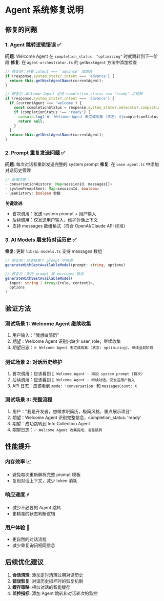 # Agent 系统修复说明

## 修复的问题

### 1. Agent 跳转逻辑错误 ✅
**问题**: Welcome Agent 在 `completion_status: "optimizing"` 时就跳转到下一阶段
**修复**: 在 `agent-orchestrator.ts` 的 `getNextAgent` 方法中添加检查

```typescript
// 修复前：只要 intent === 'advance' 就跳转
if (response.system_state?.intent === 'advance') {
  return this.getNextAgentName(currentAgent);
}

// 修复后：Welcome Agent 必须 completion_status === 'ready' 才跳转
if (response.system_state?.intent === 'advance') {
  if (currentAgent === 'welcome') {
    const completionStatus = response.system_state?.metadata?.completionStatus;
    if (completionStatus !== 'ready') {
      console.log(`⏸️  Welcome Agent 未完成收集 (状态: ${completionStatus})，继续当前阶段`);
      return null;
    }
  }
  return this.getNextAgentName(currentAgent);
}
```

### 2. Prompt 重复发送问题 ✅
**问题**: 每次对话都重新发送完整的 system prompt
**修复**: 在 `base-agent.ts` 中添加对话历史管理

```typescript
// 新增功能：
- conversationHistory: Map<sessionId, messages[]>
- systemPromptSent: Map<sessionId, boolean>
- useHistory: boolean 参数
```

**关键改进**:
- 首次调用：发送 system prompt + 用户输入
- 后续调用：仅发送用户输入，维护对话上下文
- 支持 messages 数组格式（符合 OpenAI/Claude API 标准）

### 3. AI Models 层支持对话历史 ✅
**修复**: 更新 `lib/ai-models.ts` 支持 messages 数组

```typescript
// 修复前：只支持单个 prompt 字符串
generateWithBestAvailableModel(prompt: string, options)

// 修复后：支持 prompt 或 messages 数组
generateWithBestAvailableModel(
  input: string | Array<{role, content}>, 
  options
)
```

## 验证方法

### 测试场景 1: Welcome Agent 继续收集
1. 用户输入："我想做简历" 
2. 期望：Welcome Agent 识别出缺少 user_role，继续收集
3. 期望日志：`⏸️ Welcome Agent 未完成收集 (状态: optimizing)，继续当前阶段`

### 测试场景 2: 对话历史维护
1. 首次调用：应该看到 `📝 Welcome Agent - 添加 system prompt (首次)`
2. 后续调用：应该看到 `💬 Welcome Agent - 继续对话，仅发送用户输入`
3. API 日志：应该看到 `mode: 'conversation'` 和 `messagesCount: X`

### 测试场景 3: 完整流程
1. 用户："我是开发者，想做求职简历，极简风格，重点展示项目"
2. 期望：Welcome Agent 识别完整信息，completion_status: 'ready'
3. 期望：成功跳转到 Info Collection Agent
4. 期望日志：`✅ Welcome Agent 收集完成，准备跳转`

## 性能提升

### 内存效率 📈
- 避免每次重新解析完整 prompt 模板
- 复用对话上下文，减少 token 消耗

### 响应速度 ⚡
- 减少不必要的 Agent 跳转
- 更精准的状态判断逻辑

### 用户体验 🎯
- 更自然的对话流程
- 减少重复询问相同信息

## 后续优化建议

1. **会话清理**: 添加定时清理过期对话历史
2. **错误恢复**: 对话历史损坏时的恢复机制  
3. **缓存策略**: 相似对话的智能缓存
4. **监控指标**: 添加 Agent 跳转和对话轮次的监控 